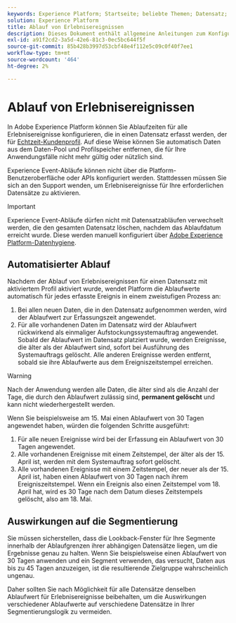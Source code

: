 ```yaml
---
keywords: Experience Platform; Startseite; beliebte Themen; Datensatz; Datensätze; Time to Live; ttl; Time-to-Live;
solution: Experience Platform
title: Ablauf von Erlebnisereignissen
description: Dieses Dokument enthält allgemeine Anleitungen zum Konfigurieren der Ablaufzeiten für einzelne Erlebnisereignisse in einem Adobe Experience Platform-Datensatz.
exl-id: a91f2cd2-3a5d-42e6-81c3-0ec5bc644f5f
source-git-commit: 85b428b3997d53cbf48e4f112e5c09c0f40f7ee1
workflow-type: tm+mt
source-wordcount: '464'
ht-degree: 2%

---
```


# Ablauf von Erlebnisereignissen

In Adobe Experience Platform können Sie Ablaufzeiten für alle Erlebnisereignisse konfigurieren, die in einen Datensatz erfasst werden, der für [Echtzeit-Kundenprofil](./home.md). Auf diese Weise können Sie automatisch Daten aus dem Daten-Pool und Profilspeicher entfernen, die für Ihre Anwendungsfälle nicht mehr gültig oder nützlich sind.

Experience Event-Abläufe können nicht über die Platform-Benutzeroberfläche oder APIs konfiguriert werden. Stattdessen müssen Sie sich an den Support wenden, um Erlebnisereignisse für Ihre erforderlichen Datensätze zu aktivieren.

>[!IMPORTANT]
>
>Experience Event-Abläufe dürfen nicht mit Datensatzabläufen verwechselt werden, die den gesamten Datensatz löschen, nachdem das Ablaufdatum erreicht wurde. Diese werden manuell konfiguriert über [Adobe Experience Platform-Datenhygiene](../hygiene/home.md).

## Automatisierter Ablauf

Nachdem der Ablauf von Erlebnisereignissen für einen Datensatz mit aktiviertem Profil aktiviert wurde, wendet Platform die Ablaufwerte automatisch für jedes erfasste Ereignis in einem zweistufigen Prozess an:

1. Bei allen neuen Daten, die in den Datensatz aufgenommen werden, wird der Ablaufwert zur Erfassungszeit angewendet.
1. Für alle vorhandenen Daten im Datensatz wird der Ablaufwert rückwirkend als einmaliger Aufstockungssystemauftrag angewendet. Sobald der Ablaufwert im Datensatz platziert wurde, werden Ereignisse, die älter als der Ablaufwert sind, sofort bei Ausführung des Systemauftrags gelöscht. Alle anderen Ereignisse werden entfernt, sobald sie ihre Ablaufwerte aus dem Ereigniszeitstempel erreichen.

>[!WARNING]
>
>Nach der Anwendung werden alle Daten, die älter sind als die Anzahl der Tage, die durch den Ablaufwert zulässig sind, **permanent gelöscht** und kann nicht wiederhergestellt werden.

Wenn Sie beispielsweise am 15. Mai einen Ablaufwert von 30 Tagen angewendet haben, würden die folgenden Schritte ausgeführt:

1. Für alle neuen Ereignisse wird bei der Erfassung ein Ablaufwert von 30 Tagen angewendet.
1. Alle vorhandenen Ereignisse mit einem Zeitstempel, der älter als der 15. April ist, werden mit dem Systemauftrag sofort gelöscht.
1. Alle vorhandenen Ereignisse mit einem Zeitstempel, der neuer als der 15. April ist, haben einen Ablaufwert von 30 Tagen nach ihrem Ereigniszeitstempel. Wenn ein Ereignis also einen Zeitstempel vom 18. April hat, wird es 30 Tage nach dem Datum dieses Zeitstempels gelöscht, also am 18. Mai.

## Auswirkungen auf die Segmentierung

Sie müssen sicherstellen, dass die Lookback-Fenster für Ihre Segmente innerhalb der Ablaufgrenzen ihrer abhängigen Datensätze liegen, um die Ergebnisse genau zu halten. Wenn Sie beispielsweise einen Ablaufwert von 30 Tagen anwenden und ein Segment verwenden, das versucht, Daten aus bis zu 45 Tagen anzuzeigen, ist die resultierende Zielgruppe wahrscheinlich ungenau.

Daher sollten Sie nach Möglichkeit für alle Datensätze denselben Ablaufwert für Erlebnisereignisse beibehalten, um die Auswirkungen verschiedener Ablaufwerte auf verschiedene Datensätze in Ihrer Segmentierungslogik zu vermeiden.
